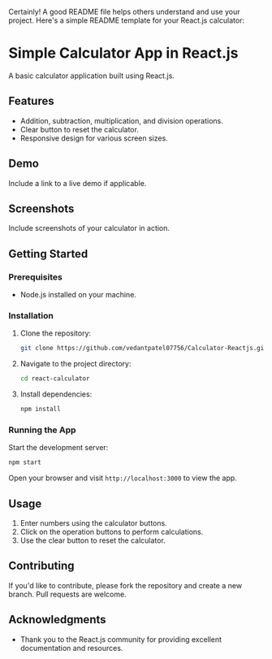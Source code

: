 Certainly! A good README file helps others understand and use your project. Here's a simple README template for your React.js calculator:

# Simple Calculator App in React.js

A basic calculator application built using React.js.

## Features

- Addition, subtraction, multiplication, and division operations.
- Clear button to reset the calculator.
- Responsive design for various screen sizes.

## Demo

Include a link to a live demo if applicable.

## Screenshots

Include screenshots of your calculator in action.

## Getting Started

### Prerequisites

- Node.js installed on your machine.

### Installation

1. Clone the repository:

   ```bash
   git clone https://github.com/vedantpatel07756/Calculator-Reactjs.git
   ```

2. Navigate to the project directory:

   ```bash
   cd react-calculator
   ```

3. Install dependencies:

   ```bash
   npm install
   ```

### Running the App

Start the development server:

```bash
npm start
```

Open your browser and visit `http://localhost:3000` to view the app.

## Usage

1. Enter numbers using the calculator buttons.
2. Click on the operation buttons to perform calculations.
3. Use the clear button to reset the calculator.

## Contributing

If you'd like to contribute, please fork the repository and create a new branch. Pull requests are welcome.



## Acknowledgments

- Thank you to the React.js community for providing excellent documentation and resources.


